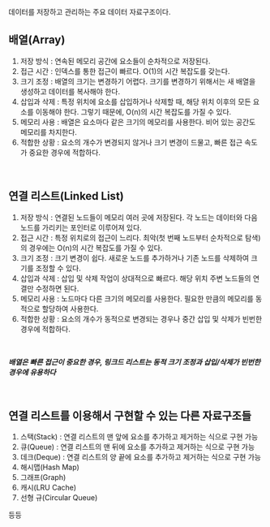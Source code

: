 데이터를 저장하고 관리하는 주요 데이터 자료구조이다.

## 배열(Array)
1. 저장 방식 : 연속된 메모리 공간에 요소들이 순차적으로 저장된다.
2. 접근 시간 : 인덱스를 통한 접근이 빠르다. O(1)의 시간 복잡도를 갖는다.
3. 크기 조정 : 배열의 크기는 변경하기 어렵다. 크기를 변경하기 위해서는 새 배열을 생성하고 데이터를 복사해야 한다.
4. 삽입과 삭제 : 특정 위치에 요소를 삽입하거나 삭제할 때, 해당 위치 이후의 모든 요소를 이동해야 한다. 그렇기 때문에, O(n)의 시간 복잡도를 가질 수 있다.
5. 메모리 사용 : 배열은 요소마다 같은 크기의 메모리를 사용한다. 비어 있는 공간도 메모리를 차지한다.
6. 적합한 상황 : 요소의 개수가 변경되지 않거나 크기 변경이 드물고, 빠른 접근 속도가 중요한 경우에 적합하다.

<br>

## 연결 리스트(Linked List)
1. 저장 방식 : 연결된 노드들이 메모리 여러 곳에 저장된다. 각 노드는 데이터와 다음 노드를 가리키는 포인터로 이루어져 있다.
2. 접근 시간 : 특정 위치로의 접근이 느리다. 최악(첫 번째 노드부터 순차적으로 탐색)의 경우에는 O(n)의 시간 복잡도를 가질 수 있다.
3. 크기 조정 : 크기 변경이 쉽다. 새로운 노드를 추가하거나 기존 노드를 삭제하여 크기를 조정할 수 있다.
4. 삽입과 삭제 : 삽입 및 삭제 작업이 상대적으로 빠르다. 해당 위치 주변 노드들의 연결만 수정하면 된다.
5. 메모리 사용 : 노드마다 다른 크기의 메모리를 사용한다. 필요한 만큼의 메모리를 동적으로 할당하여 사용한다.
6. 적합한 상황 : 요소의 개수가 동적으로 변경되는 경우나 중간 삽입 및 삭제가 빈번한 경우에 적합하다.
   
<br>

***배열은 빠른 접근이 중요한 경우, 링크드 리스트는 동적 크기 조정과 삽입/삭제가 빈번한 경우에 유용하다***

<br>

## 연결 리스트를 이용해서 구현할 수 있는 다른 자료구조들
1. 스택(Stack) : 연결 리스트의 맨 앞에 요소를 추가하고 제거하는 식으로 구현 가능
3. 큐(Queue) : 연결 리스트의 맨 뒤에 요소를 추가하고 제거하는 식으로 구현 가능
4. 데크(Deque) : 연결 리스트의 양 끝에 요소를 추가하고 제거하는 식으로 구현 가능
5. 해시맵(Hash Map)
6. 그래프(Graph)
7. 캐시(LRU Cache)
8. 선형 규(Circular Queue)

등등
